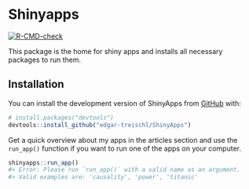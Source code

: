 
<!-- README.md is generated from README.Rmd. Please edit that file -->

# Shinyapps

<!-- badges: start -->

[![R-CMD-check](https://github.com/edgar-treischl/shinyapps/actions/workflows/R-CMD-check.yaml/badge.svg)](https://github.com/edgar-treischl/shinyapps/actions/workflows/R-CMD-check.yaml)
<!-- badges: end -->

This package is the home for shiny apps and installs all necessary
packages to run them.

## Installation

You can install the development version of ShinyApps from
[GitHub](https://github.com/) with:

``` r
# install.packages("devtools")
devtools::install_github("edgar-treischl/ShinyApps")
```

Get a quick overview about my apps in the articles section and use the
`run_app()` function if you want to run one of the apps on your
computer.

``` r
shinyapps::run_app()
#> Error: Please run `run_app()` with a valid name as an argument.
#> Valid examples are: 'causality', 'power', 'titanic'
```
